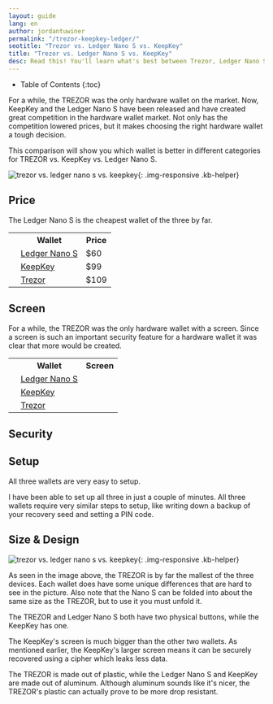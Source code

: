 ```yaml
---
layout: guide
lang: en
author: jordantuwiner
permalink: "/trezor-keepkey-ledger/"
seotitle: "Trezor vs. Ledger Nano S vs. KeepKey"
title: "Trezor vs. Ledger Nano S vs. KeepKey"
desc: Read this! You'll learn what's best between Trezor, Ledger Nano S, and KeepKey. 
---
```


* Table of Contents
{:toc}

For a while, the TREZOR was the only hardware wallet on the market. Now, KeepKey and the Ledger Nano S have been released and have created great competition in the hardware wallet market. Not only has the competition lowered prices, but it makes choosing the right hardware wallet a tough decision. 

This comparison will show you which wallet is better in different categories for TREZOR vs. KeepKey vs. Ledger Nano S. 

![trezor vs. ledger nano s vs. keepkey ](/img/wallets/tlk.jpg){: .img-responsive .kb-helper}

## Price

The Ledger Nano S is the cheapest wallet of the three by far. 

<table class="hw-comparison vs-compare"> 
<tr> <th></th> <th>Wallet</th> <th>Price<br></th> </tr> 

<tr> 
<td><a href="/wallets/ledger-nano-s/"><img src="/img/hwpics/nanos.png" alt=""></a></td> 
<td><a href="/wallets/ledger-nano-s/">Ledger Nano S</a></td> 
<td>$60</td>
</tr> 

<tr> 
<td><a href="/wallets/keepkey/"><img src="/img/hwpics/keepkey.png" alt=""></a></td> 
<td><a href="/wallets/keepkey/">KeepKey</a></td> 
<td>$99</td> 
</tr> 

<tr> 
<td><a href="/wallets/trezor/"><img src="/img/hwpics/trezor.png" alt=""></a></td> 
<td><a href="/wallets/trezor/">Trezor</a></td> 
<td>$109</td>  
</tr>  

</table>

## Screen

For a while, the TREZOR was the only hardware wallet with a screen. Since a screen is such an important security feature for a hardware wallet it was clear that more would be created. 

<table class="hw-comparison vs-compare"> 
<tr> <th></th> <th>Wallet</th> <th>Screen<br></th> </tr> 

<tr> 
<td><a href="/wallets/ledger-nano-s/"><img src="/img/hwpics/nanos.png" alt=""></a></td> 
<td><a href="/wallets/ledger-nano-s/">Ledger Nano S</a></td> 
<td> <i class="fa fa-check"></i> </td>
</tr> 

<tr> 
<td><a href="/wallets/keepkey/"><img src="/img/hwpics/keepkey.png" alt=""></a></td> 
<td><a href="/wallets/keepkey/">KeepKey</a></td> 
<td> <i class="fa fa-check"></i> </td> 
</tr> 

<tr> 
<td><a href="/wallets/trezor/"><img src="/img/hwpics/trezor.png" alt=""></a></td> 
<td><a href="/wallets/trezor/">Trezor</a></td> 
<td> <i class="fa fa-check"></i> </td>  
</tr>  

</table> 

## Security 

## Setup 

All three wallets are very easy to setup. 

I have been able to set up all three in just a couple of minutes. All three wallets require very similar steps to setup, like writing down a backup of your recovery seed and setting a PIN code. 

## Size & Design

![trezor vs. ledger nano s vs. keepkey ](/img/wallets/tlk.jpg){: .img-responsive .kb-helper}

As seen in the image above, the TREZOR is by far the mallest of the three devices. Each wallet does have some unique differences that are hard to see in the picture. Also note that the Nano S can be folded into about the same size as the TREZOR, but to use it you must unfold it. 

The TREZOR and Ledger Nano S both have two physical buttons, while the KeepKey has one. 

The KeepKey's screen is much bigger than the other two wallets. As mentioned earlier, the KeepKey's larger screen means it can be securely recovered using a cipher which leaks less data.

The TREZOR is made out of plastic, while the Ledger Nano S and KeepKey are made out of aluminum. Although aluminum sounds like it's nicer, the TREZOR's plastic can actually prove to be more drop resistant. 